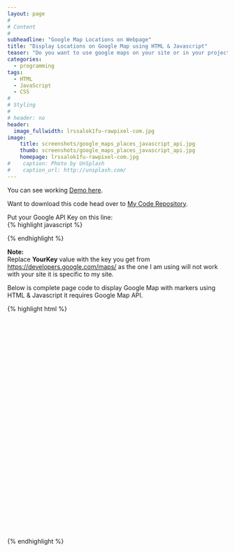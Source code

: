 ```yaml
---
layout: page
#
# Content
#
subheadline: "Google Map Locations on Webpage"
title: "Display Locations on Google Map using HTML & Javascript"
teaser: "Do you want to use google maps on your site or in your project and wondering where to start? Than you likely will like the integration of <em>Google Maps</em>. It enables you to display Maps and put locations marakers on maps that looks in each browser delicious."
categories:
  - programming
tags:
  - HTML
  - JavaScript
  - CSS
#
# Styling
# 
# header: no
header:
  image_fullwidth: lrssalok1fu-rawpixel-com.jpg
image:
    title: screenshots/google_maps_places_javascript_api.jpg
    thumb: screenshots/google_maps_places_javascript_api.jpg
    homepage: lrssalok1fu-rawpixel-com.jpg
#    caption: Photo by UnSplash
#    caption_url: http://unsplash.com/
---
```


You can see working [Demo here][1].<br/>

Want to download this code head over to [My Code Repository][2].<br/>

Put your Google API Key on this line:<br/>
{% highlight javascript %}
<script type="text/javascript" src="https://maps.googleapis.com/maps/api/js?key=YourKey"></script>
{% endhighlight %}

<b>Note:</b><br/>
Replace <b>YourKey</b> value with the key you get from https://developers.google.com/maps/ as the one I am using will not work with your site it is specific to my site.

Below is complete page code to display Google Map with markers using HTML & Javascript it requires Google Map API.<br/>

{% highlight html %}
<html>
<head>
    <meta name="viewport" content="width=device-width" />
    <title>Index</title>
</head>
<body>
    <div id="divMap" style="width: 500px; height: 500px">
    </div>
    <script type="text/javascript" src="https://maps.googleapis.com/maps/api/js?key=AIzaSyBip14VfDly0JQJXcMDy7wUVIdS-MfAiVo"></script>
    <script type="text/javascript">
        var markers = [{'title': 'Islamabad','lat': '33.669300','lng': '72.844800','description': 'Capital City of Pakistan. Lush green and great views and weather.'},{'title': 'Lahore','lat': '31.924600','lng': '74.284700','description': 'Lahore City of Lively People, is the Heart of the Pakistani Province Punjab.'}];
        window.onload = function () {
            var mapOptions = {
                center: new google.maps.LatLng(markers[0].lat, markers[0].lng),
                zoom: 7,
                mapTypeId: google.maps.MapTypeId.ROADMAP,
                //disableDefaultUI: true
                panControl: true,
                zoomControl: true,
                mapTypeControl: true,
                scaleControl: true,
                streetViewControl: true,
                overviewMapControl: true,
                rotateControl: true,
                mapTypeId: google.maps.MapTypeId.TERRAIN
            };
            var infoWindow = new google.maps.InfoWindow();
            var map = new google.maps.Map(document.getElementById("divMap"), mapOptions);
            for (i = 0; i < markers.length; i++) {
                var data = markers[i]
                var myLatlng = new google.maps.LatLng(data.lat, data.lng);
                var marker = new google.maps.Marker({
                    position: myLatlng,
                    map: map,
                    title: data.title,
                    animation: google.maps.Animation.BOUNCE
                });
                (function (marker, data) {
                    google.maps.event.addListener(marker, "click", function (e) {
                        infoWindow.setContent(data.description);
                        infoWindow.open(map, marker);
                    });
                })(marker, data);
            }
        }
    </script>

</body>
</html>
{% endhighlight %}


 [1]: https://gilyas.github.io/google_maps_apis.github.io/google_maps_places_api/google_map_places.html
 [2]: https://github.com/gilyas/google_maps_apis.github.io
